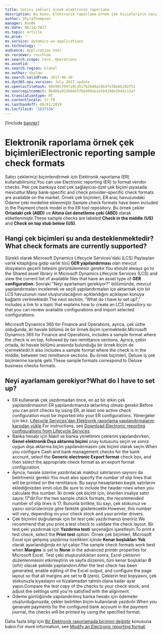 ```yaml
---
title: Satıcı çekleri örnek elektronik raporlama
description: Bu konu, Elektronik raporlama örnek çek biçimlerinin nasıl kullanılacağı hakkında genel bilgi sağlar.
author: ShylaThompson
manager: AnnBe
ms.date: 06/14/2017
ms.topic: article
ms.prod: ''
ms.service: dynamics-ax-applications
ms.technology: ''
audience: Application User
ms.reviewer: roschlom
ms.search.scope: Core, Operations
ms.assetid: ''
ms.search.region: Global
ms.author: shylaw
ms.search.validFrom: 2017-06-30
ms.dyn365.ops.version: July 2017 update
ms.openlocfilehash: 99e991f997a9c3517626d0a19b3fe38e6b102f51
ms.sourcegitcommit: 8b4b6a9226d4e5f66498ab2a5b4160e26dd112af
ms.translationtype: HT
ms.contentlocale: tr-TR
ms.lasthandoff: 08/01/2019
ms.locfileid: "1837336"
---
```

[!include [banner](../includes/banner.md)]

# <a name="electronic-reporting-sample-check-formats"></a><span data-ttu-id="d7b9a-103">Elektronik raporlama örnek çek biçimleri</span><span class="sxs-lookup"><span data-stu-id="d7b9a-103">Electronic reporting sample check formats</span></span>

<span data-ttu-id="d7b9a-104">Satıcı çeklerinizi biçimlendirmek için Elektronik raporlama (ER) kullanabilirsiniz.</span><span class="sxs-lookup"><span data-stu-id="d7b9a-104">You can use Electronic reporting (ER) to format vendor checks.</span></span> <span data-ttu-id="d7b9a-105">Pek çok bankaya özel çek sağlayıcısı–özel çek biçimi piyasada mevcuttur.</span><span class="sxs-lookup"><span data-stu-id="d7b9a-105">Many bank-specific and check provider–specific check formats are available on the market.</span></span> <span data-ttu-id="d7b9a-106">Örnek çek biçimleri, ER araç havuzundaki Ödeme çeki modeline eklenmiştir.</span><span class="sxs-lookup"><span data-stu-id="d7b9a-106">Sample check formats have been included in the Payment check model in the ER tool repository.</span></span> <span data-ttu-id="d7b9a-107">Bu örnek çekler **Ortadaki çek (ABD)** ve **Altına üst denetleme çeki (ABD)** olarak etiketlenmiştir.</span><span class="sxs-lookup"><span data-stu-id="d7b9a-107">These sample checks are labeled **Check in the middle (US)** and **Check on top stub below (US)**.</span></span>

## <a name="what-check-formats-are-currently-supported"></a><span data-ttu-id="d7b9a-108">Hangi çek biçimleri şu anda desteklenmektedir?</span><span class="sxs-lookup"><span data-stu-id="d7b9a-108">What check formats are currently supported?</span></span>

<span data-ttu-id="d7b9a-109">Sürekli olarak Microsoft Dynamics Lifecycle Services'daki (LCS) Paylaşılan varlık kitaplığına gidip varlık türü **GER yapılandırması** olan mevcut dosyaların geçerli listesini görüntülemeniz gerekir.</span><span class="sxs-lookup"><span data-stu-id="d7b9a-109">You should always go to the Shared asset library in Microsoft Dynamics Lifecycle Services (LCS) and view the current list of available files that have an asset type of **GER configuration**.</span></span> <span data-ttu-id="d7b9a-110">Sonraki "Neyi ayarlamam gerekiyor?" bölümünde, mevcut yapılandırmaları incelemek ve seçili yapılandırmaları içe aktarmak için bir LCS havuzunun nasıl oluşturulacağının açıklandığını açıklayan konuya bağlantı verilmektedir.</span><span class="sxs-lookup"><span data-stu-id="d7b9a-110">The next section, “What do I have to set up?,” includes a link to a topic that explains how to create an LCS repository so that you can review available configurations and import selected configurations.</span></span>

<span data-ttu-id="d7b9a-111">Microsoft Dynamics 365 for Finance and Operations, ayrıca, çek üstte olduğunda, iki havale bölümü ile bir örnek biçim içermektedir.</span><span class="sxs-lookup"><span data-stu-id="d7b9a-111">Microsoft Dynamics 365 for Finance and Operations, includes a sample format where the check is on top, followed by two remittance sections.</span></span> <span data-ttu-id="d7b9a-112">Ayrıca, çekin ortada, iki havale bölümü arasında bulunduğu bir örnek biçim de içermektedir.</span><span class="sxs-lookup"><span data-stu-id="d7b9a-112">It also includes a sample format where the check is in the middle, between two remittance sections.</span></span> <span data-ttu-id="d7b9a-113">Bu örnek biçimleri, Deluxe iş çek biçimlerine karşılık gelir.</span><span class="sxs-lookup"><span data-stu-id="d7b9a-113">These sample formats correspond to Deluxe business checks formats.</span></span>

## <a name="what-do-i-have-to-set-up"></a><span data-ttu-id="d7b9a-114">Neyi ayarlamam gerekiyor?</span><span class="sxs-lookup"><span data-stu-id="d7b9a-114">What do I have to set up?</span></span>

- <span data-ttu-id="d7b9a-115">ER kullanarak çek yazdırmadan önce, en az bir etkin çek yapılandırmasının ER yapılandırmanıza aktarılmış olması gerekir.</span><span class="sxs-lookup"><span data-stu-id="d7b9a-115">Before you can print checks by using ER, at least one active check configuration must be imported into your ER configurations.</span></span> <span data-ttu-id="d7b9a-116">Yönergeler için bkz. [Lifecycle Services'dan Elektronik raporlama yapılandırmalarını karşıdan yükle](../../dev-itpro/analytics/download-electronic-reporting-configuration-lcs.md).</span><span class="sxs-lookup"><span data-stu-id="d7b9a-116">For instructions, see [Download Electronic reporting configurations from Lifecycle Services](../../dev-itpro/analytics/download-electronic-reporting-configuration-lcs.md).</span></span>
- <span data-ttu-id="d7b9a-117">Banka hesabı için Nakit ve banka yönetimini çeklerini yapılandırırken, **Genel elektronik Dışa aktarma biçimi** onay kutusunu seçin ve sonra uygun dışa aktarma biçim yapılandırmasını çek biçimi olarak seçin.</span><span class="sxs-lookup"><span data-stu-id="d7b9a-117">When you configure Cash and bank management checks for the bank account, select the **Generic electronic Export format** check box, and then select the appropriate check format as an export format configuration.</span></span>
- <span data-ttu-id="d7b9a-118">Ayrıca, havale üzerine yazdırılacak makbuz satırlarının sayısını da belirtmeniz gerekir.</span><span class="sxs-lookup"><span data-stu-id="d7b9a-118">You must also specify the number of slip lines that will be printed on the remittance.</span></span> <span data-ttu-id="d7b9a-119">Bu sayıyı hesaplarken başlık satırlarını eklediğinizden emin olun.</span><span class="sxs-lookup"><span data-stu-id="d7b9a-119">Be sure to include the header rows when you calculate this number.</span></span> <span data-ttu-id="d7b9a-120">İki örnek çek biçimi için, önerilen irsaliye satırı sayısı 17'dir.</span><span class="sxs-lookup"><span data-stu-id="d7b9a-120">For the two sample check formats, the recommended number of slip lines is 17.</span></span> <span data-ttu-id="d7b9a-121">Bununla birlikte, bu sayı, çek stokunuz ve yazıcı sürücülerinize göre farklılık gösterecektir.</span><span class="sxs-lookup"><span data-stu-id="d7b9a-121">However, this number will vary, depending on your check stock and your printer drivers.</span></span>
- <span data-ttu-id="d7b9a-122">Çek biçimini doğrulamak için bir test çeki yazdırmanızı öneririz.</span><span class="sxs-lookup"><span data-stu-id="d7b9a-122">We recommend that you print a test check to validate the check layout.</span></span> <span data-ttu-id="d7b9a-123">Bir test çeki yazdırmak için **Yazdırma testi** seçeneğini işaretleyin.</span><span class="sxs-lookup"><span data-stu-id="d7b9a-123">To print a test check, select the **Print test** option.</span></span> <span data-ttu-id="d7b9a-124">Örnek çek biçimleri, Microsoft Excel için gelişmiş yazdırma özellikleri içinde **Kenar boşlukları** **Yok** olarak ayarlandığında en iyi çalışır.</span><span class="sxs-lookup"><span data-stu-id="d7b9a-124">The sample check formats work best when **Margins** is set to **None** in the advanced printer properties for Microsoft Excel.</span></span> <span data-ttu-id="d7b9a-125">Test çeki oluşturulduktan sonra, Excel çıktısının düzenlenmesini etkinleştirin ve sayfa düzenini, tüm kenar boşlukları **0** (sıfır) olacak şekilde yapılandırın.</span><span class="sxs-lookup"><span data-stu-id="d7b9a-125">After the test check has been generated, enable editing of the Excel output, and configure the page layout so that all margins are set to **0** (zero).</span></span> <span data-ttu-id="d7b9a-126">Çeklerin test kopyasını, çek stokunuzla kıyaslayın ve hizalamadan tatmin olana kadar ayar yapın.</span><span class="sxs-lookup"><span data-stu-id="d7b9a-126">Compare the test copy of the checks to your check stock, and adjust the settings until you're satisfied with the alignment.</span></span>
- <span data-ttu-id="d7b9a-127">Ödeme günlüğünde yapılandırılmış banka hesabı için ödemeler oluşturduğunuzda, çekler belirtilen biçim kullanılarak yazdırılır.</span><span class="sxs-lookup"><span data-stu-id="d7b9a-127">When you generate payments for the configured bank account in the payment journal, the checks will be printed by using the specified format.</span></span>

<span data-ttu-id="d7b9a-128">Daha fazla bilgi için [Bir Elektronik raporlamada biçimini değiştir](../../dev-itpro/analytics/modify-electronic-reporting-format-reapply-excel-template.md) konusuna bakın.</span><span class="sxs-lookup"><span data-stu-id="d7b9a-128">For more information, see [Modify an Electronic reporting format](../../dev-itpro/analytics/modify-electronic-reporting-format-reapply-excel-template.md).</span></span>
